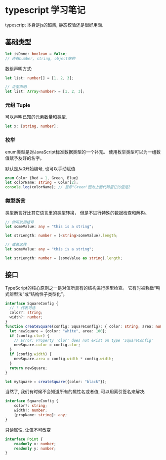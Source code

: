 # typescript 学习笔记

typescript 本身是js的超集, 静态校验还是很好用滴.

## 基础类型

```ts
let isDone: boolean = false; 
// 还有number, string, object啥的
```

数组声明方式:

```ts
let list: number[] = [1, 2, 3]; 

// 泛型声明
let list: Array<number> = [1, 2, 3]; 
```

### 元组 Tuple

可以声明已知的元素数量和类型.

```ts
let x: [string, number]; 
```

### 枚举

enum类型是对JavaScript标准数据类型的一个补充。 使用枚举类型可以为一组数值赋予友好的名字。 

默认是从0开始编号, 也可以手动赋值.

```ts
enum Color {Red = 1, Green, Blue}
let colorName: string = Color[2]; 
console.log(colorName); // 显示'Green'因为上面代码里它的值是2
```

### 类型断言

类型断言好比其它语言里的类型转换， 但是不进行特殊的数据检查和解构。 

```ts
// 你可以用括号
let someValue: any = "this is a string"; 

let strLength: number = (<string>someValue).length; 

// 或者这样
let someValue: any = "this is a string"; 

let strLength: number = (someValue as string).length; 
```

## 接口

TypeScript的核心原则之一是对值所具有的结构进行类型检查。 它有时被称做“鸭式辨型法”或“结构性子类型化”。 

```ts
interface SquareConfig {
  // ? 代表可选
  color?: string; 
  width?: number; 
}
function createSquare(config: SquareConfig): { color: string; area: number } {
  let newSquare = {color: "white", area: 100}; 
  if (config.clor) {
    // Error: Property 'clor' does not exist on type 'SquareConfig'
    newSquare.color = config.clor; 
  }
  if (config.width) {
    newSquare.area = config.width * config.width; 
  }
  return newSquare; 
}

let mySquare = createSquare({color: "black"}); 
```

当然了, 我们有时候不会知道所有的属性名或者值, 可以用索引签名来解决.

```ts
interface SquareConfig {
    color?: string; 
    width?: number; 
    [propName: string]: any; 
}
```

只读属性, 让值不可改变

```ts
interface Point {
    readonly x: number; 
    readonly y: number; 
}
```

